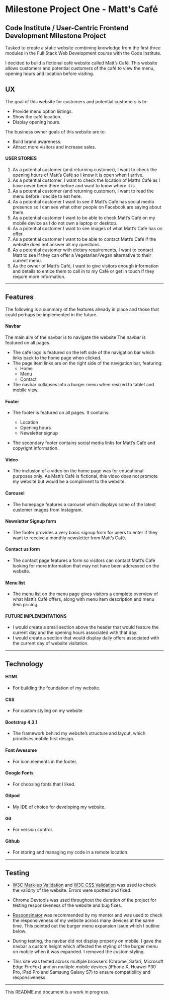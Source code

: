 # Milestone Project One - Matt's Café

## Code Institute / User-Centric Frontend Development Milestone Project

Tasked to create a static website combining knowledge from the first three modules in the Full Stack Web Development course with the Code Institute. 

I decided to build a fictional café website called Matt’s Café. This website allows customers and potential customers of the café to view the menu, opening hours and location before visiting.

## UX

The goal of this website for customers and potential customers is to:
- Provide menu option listings.
- Show the café location.
- Display opening hours.

The business owner goals of this website are to:
- Build brand awareness.
- Attract more visitors and increase sales.

#### USER STORIES

1.	As a potential customer (and returning customer), I want to check the opening hours of Matt’s Café so I know it is open when I arrive.
2.	As a potential customer, I want to check the location of Matt’s Café as I have never been there before and want to know where it is.
3.	As a potential customer (and returning customer), I want to read the menu before I decide to eat here.
4.	As a potential customer I want to see if Matt’s Café has social media presence so I can see what other people on Facebook are saying about them.
5.	As a potential customer I want to be able to check Matt’s Café on my mobile device as I do not own a laptop or desktop.
6.	As a potential customer I want to see images of what Matt’s Café has on offer.
7.	As a potential customer I want to be able to contact Matt’s Café if the website does not answer all my questions.
8.	As a potential customer with dietary requirements, I want to contact Matt to see if they can offer a Vegetarian/Vegan alternative to their current menu.
9.	As the owner of Matt’s Café, I want to give visitors enough information and details to entice them to call in to my Café or get in touch if they require more information.

---

## Features

The following is a summary of the features already in place and those that could perhaps be implemented in the future.
#### Navbar
The main aim of the navbar is to navigate the website The navbar is featured on all pages. 
- The café logo is featured on the left side of the navigation bar which links back to the home page when clicked.
- The page item links are on the right side of the navigation bar, featuring:
   * Home
   * Menu
   * Contact
- The navbar collapses into a burger menu when resized to tablet and mobile view.
#### Footer
- The footer is featured on all pages. It contains:
   * Location
   * Opening hours
   * Newsletter signup

- The secondary footer contains social media links for Matt’s Café and copyright information.

#### Video
- The inclusion of a video on the home page was for educational purposes only. As Matt’s Café is fictional, this video does not promote my website but would be a compliment to the website.

#### Carousel
- The homepage features a carousel which displays some of the latest customer images from Instagram.

#### Newsletter Signup form
- The footer provides a very basic signup form for users to enter if they want to receive a monthly newsletter from Matt’s Café.

#### Contact us form
- The contact page features a form so visitors can contact Matt’s Café looking for more information that may not have been addressed on the website.

#### Menu list
- The menu list on the menu page gives visitors a complete overview of what Matt’s Café offers, along with menu item description and menu item pricing.

#### FUTURE IMPLEMENTATIONS
- I would create a small section above the header that would feature the current day and the opening hours associated with that day.
- I would create a section that would display daily offers associated with the current day of website visitation.

---

## Technology

#### HTML
- For building the foundation of my website.

#### CSS
- For custom styling on my website
#### Bootstrap 4.3.1
- The framework behind my website’s structure and layout, which prioritises mobile first design.
#### Font Awesome
- For icon elements in the footer.
#### Google Fonts
- For choosing fonts that I liked.
#### Gitpod
- My IDE of choice for developing my website.
#### Git 
- For version control.
#### Github
- For storing and managing my code in a remote location.

---

## Testing

- [W3C Mark-up Validation](https://validator.w3.org/) and [W3C CSS Validation](https://jigsaw.w3.org/css-validator/) was used to check the validity of the website. Errors were spotted and fixed.

- Chrome Devtools was used throughout the duration of the project for testing responsiveness of the website and bug fixes.

- [Responsinator](https://www.responsinator.com/) was recommended by my mentor and was used to check the responsiveness of my website across many devices at the same time. This pointed out the burger menu expansion issue which I outline below.

- During testing, the navbar did not display properly on mobile. I gave the navbar a custom height which affected the styling of the burger menu on mobile when it was expanded. I removed the custom styling.

- This site was tested across multiple browsers (Chrome, Safari, Microsoft Edge FireFox) and on multiple mobile devices (iPhone X, Huawei P30 Pro, iPad Pro and Samsung Galaxy S7) to ensure compatibility and responsiveness.

---



This README.md document is a work in progress.